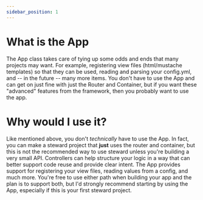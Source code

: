 ```yaml
---
sidebar_position: 1
---
```


# What is the App
The App class takes care of tying up some odds and ends that many projects may want. For example, registering view files (html/mustache templates) so that they can be used, reading and parsing your config.yml, and -- in the future -- many more items. You don't have to use the App and can get on just fine with just the Router and Container, but if you want these "advanced" features from the framework, then you probably want to use the app.

# Why would I use it?

Like mentioned above, you don't _technically_ have to use the App. In fact, you can make a steward project that **just** uses the router and container, but this is not the recommended way to use steward unless you're building a very small API. Controllers can help structure your logic in a way that can better support code reuse and provide clear intent. The App provides support for registering your view files, reading values from a config, and much more. You're free to use either path when building your app and the plan is to support both, but I'd strongly recommend starting by using the App, especially if this is your first steward project.
